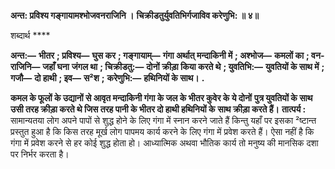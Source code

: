 **अन्त: प्रविश्य गङ्गायामश्भोजवनराजिनि ।** **चिक्रीडतुर्युवतिभिर्गजाविव करेणुभि: ॥ ४॥** 

शब्दार्थ **** 

**अन्त:—** **भीतर** **; प्रविश्य—** **घुस कर** **; गङ्गायाम्—** **गंगा अर्थात् मन्दाकिनी में** **; अश्भोज—** **कमलों का** **; वन-राजिनि—** **जहाँ घना** **जंगल था** **; चिक्रीडतु:—** **दोनों क्रीड़ा किया करते थे** **; युवतिभि:—** **युवतियों के साथ में** **; गजौ—** **दो हाथी** **; इव—** **स²श** **;** **करेणुभि:—** **हथिनियों के साथ।** **.** 

**कमल के फूलों के उद्यानों से आवृत मन्दाकिनी गंगा के जल के भीतर कुवेर के ये दोनों** **पुत्र युवतियों के साथ उसी तरह क्रीड़ा करते थे जिस तरह पानी के भीतर दो हाथी हथिनियों के** **साथ क्रीड़ा करते हैं।** **तात्पर्य :** सामान्यतया लोग अपने पापों से शुद्ध होने के लिए गंगा में स्नान करने जाते हैं किन्तु यहाँ पर इसका ²ष्टान्त प्रस्तुत हुआ है कि किस तरह मूर्ख लोग पापमय कार्य करने के लिए गंगा में प्रवेश करते हैं। ऐसा नहीं है कि गंगा में प्रवेश करने से हर कोई शुद्ध होता हो। आध्यात्मिक अथवा भौतिक कार्य तो मनुष्य की मानसिक दशा पर निर्भर करता है।  
